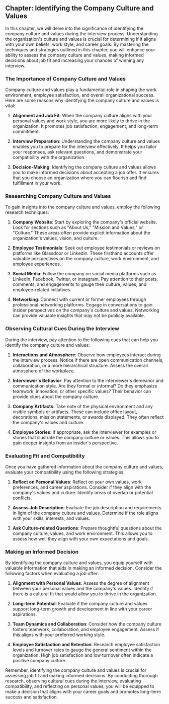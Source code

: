 Chapter: Identifying the Company Culture and Values
---------------------------------------------------

In this chapter, we will delve into the significance of identifying the company culture and values during the interview process. Understanding the organization's culture and values is crucial for determining if it aligns with your own beliefs, work style, and career goals. By mastering the techniques and strategies outlined in this chapter, you will enhance your ability to assess the company culture and values, making informed decisions about job fit and increasing your chances of winning any interview.

### The Importance of Company Culture and Values

Company culture and values play a fundamental role in shaping the work environment, employee satisfaction, and overall organizational success. Here are some reasons why identifying the company culture and values is vital:

1. **Alignment and Job Fit**: When the company culture aligns with your personal values and work style, you are more likely to thrive in the organization. It promotes job satisfaction, engagement, and long-term commitment.

2. **Interview Preparation**: Understanding the company culture and values enables you to prepare for the interview effectively. It helps you tailor your responses, ask relevant questions, and demonstrate your compatibility with the organization.

3. **Decision-Making**: Identifying the company culture and values allows you to make informed decisions about accepting a job offer. It ensures that you choose an organization where you can flourish and find fulfillment in your work.

### Researching Company Culture and Values

To gain insights into the company culture and values, employ the following research techniques:

1. **Company Website**: Start by exploring the company's official website. Look for sections such as "About Us," "Mission and Values," or "Culture." These areas often provide explicit information about the organization's values, vision, and culture.

2. **Employee Testimonials**: Seek out employee testimonials or reviews on platforms like Glassdoor or LinkedIn. These firsthand accounts offer valuable perspectives on the company culture, work environment, and employee experiences.

3. **Social Media**: Follow the company on social media platforms such as LinkedIn, Facebook, Twitter, or Instagram. Pay attention to their posts, comments, and engagements to gauge their culture, values, and employee-related initiatives.

4. **Networking**: Connect with current or former employees through professional networking platforms. Engage in conversations to gain insider perspectives on the company's culture and values. Networking can provide valuable insights that may not be publicly available.

### Observing Cultural Cues During the Interview

During the interview, pay attention to the following cues that can help you identify the company culture and values:

1. **Interactions and Atmosphere**: Observe how employees interact during the interview process. Notice if there are open communication channels, collaboration, or a more hierarchical structure. Assess the overall atmosphere of the workplace.

2. **Interviewer's Behavior**: Pay attention to the interviewer's demeanor and communication style. Are they formal or informal? Do they emphasize teamwork, innovation, or other specific values? Their behavior can provide clues about the company culture.

3. **Company Artifacts**: Take note of the physical environment and any visible symbols or artifacts. These can include office layout, decorations, mission statements, or awards displayed. They often reflect the company's values and culture.

4. **Employee Stories**: If appropriate, ask the interviewer for examples or stories that illustrate the company culture or values. This allows you to gain deeper insights from an insider's perspective.

### Evaluating Fit and Compatibility

Once you have gathered information about the company culture and values, evaluate your compatibility using the following strategies:

1. **Reflect on Personal Values**: Reflect on your own values, work preferences, and career aspirations. Consider if they align with the company's values and culture. Identify areas of overlap or potential conflicts.

2. **Assess Job Description**: Evaluate the job description and requirements in light of the company culture and values. Determine if the role aligns with your skills, interests, and values.

3. **Ask Culture-related Questions**: Prepare thoughtful questions about the company culture, values, and work environment. This allows you to assess how well they align with your own expectations and goals.

### Making an Informed Decision

By identifying the company culture and values, you equip yourself with valuable information that aids in making an informed decision. Consider the following factors when evaluating a job offer:

1. **Alignment with Personal Values**: Assess the degree of alignment between your personal values and the company's values. Identify if there is a cultural fit that would allow you to thrive in the organization.

2. **Long-term Potential**: Evaluate if the company culture and values support long-term growth and development in line with your career aspirations.

3. **Team Dynamics and Collaboration**: Consider how the company culture fosters teamwork, collaboration, and employee engagement. Assess if this aligns with your preferred working style.

4. **Employee Satisfaction and Retention**: Research employee satisfaction levels and turnover rates to gauge the general sentiment within the organization. High job satisfaction and low turnover often indicate a positive company culture.

Remember, identifying the company culture and values is crucial for assessing job fit and making informed decisions. By conducting thorough research, observing cultural cues during the interview, evaluating compatibility, and reflecting on personal values, you will be equipped to make a decision that aligns with your career goals and promotes long-term success and satisfaction.
